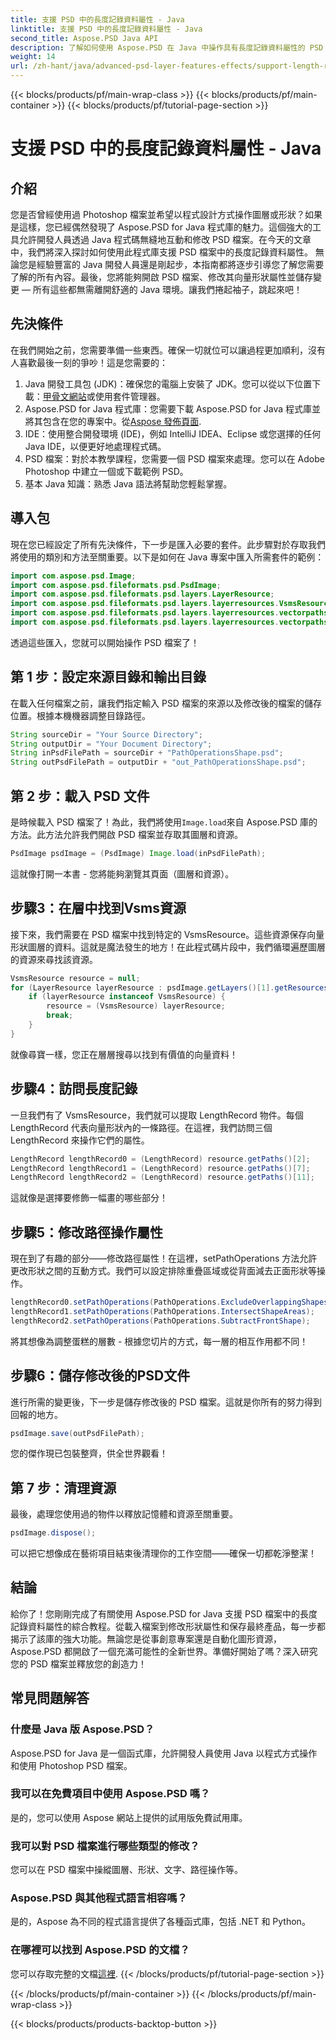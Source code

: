 ```yaml
---
title: 支援 PSD 中的長度記錄資料屬性 - Java
linktitle: 支援 PSD 中的長度記錄資料屬性 - Java
second_title: Aspose.PSD Java API
description: 了解如何使用 Aspose.PSD 在 Java 中操作具有長度記錄資料屬性的 PSD 檔案。請按照此逐步指南了解所有詳細資訊。
weight: 14
url: /zh-hant/java/advanced-psd-layer-features-effects/support-length-record-data-properties-psd/
---
```


{{< blocks/products/pf/main-wrap-class >}}
{{< blocks/products/pf/main-container >}}
{{< blocks/products/pf/tutorial-page-section >}}

# 支援 PSD 中的長度記錄資料屬性 - Java

## 介紹
您是否曾經使用過 Photoshop 檔案並希望以程式設計方式操作圖層或形狀？如果是這樣，您已經偶然發現了 Aspose.PSD for Java 程式庫的魅力。這個強大的工具允許開發人員透過 Java 程式碼無縫地互動和修改 PSD 檔案。在今天的文章中，我們將深入探討如何使用此程式庫支援 PSD 檔案中的長度記錄資料屬性。 
無論您是經驗豐富的 Java 開發人員還是剛起步，本指南都將逐步引導您了解您需要了解的所有內容。最後，您將能夠開啟 PSD 檔案、修改其向量形狀屬性並儲存變更 — 所有這些都無需離開舒適的 Java 環境。讓我們捲起袖子，跳起來吧！
## 先決條件
在我們開始之前，您需要準備一些東西。確保一切就位可以讓過程更加順利，沒有人喜歡最後一刻的爭吵！這是您需要的：
1.  Java 開發工具包 (JDK)：確保您的電腦上安裝了 JDK。您可以從以下位置下載：[甲骨文網站](https://www.oracle.com/java/technologies/javase-jdk11-downloads.html)或使用套件管理器。
2.  Aspose.PSD for Java 程式庫：您需要下載 Aspose.PSD for Java 程式庫並將其包含在您的專案中。從[Aspose 發佈頁面](https://releases.aspose.com/psd/java/).
3. IDE：使用整合開發環境 (IDE)，例如 IntelliJ IDEA、Eclipse 或您選擇的任何 Java IDE，以便更好地處理程式碼。
4. PSD 檔案：對於本教學課程，您需要一個 PSD 檔案來處理。您可以在 Adobe Photoshop 中建立一個或下載範例 PSD。
5. 基本 Java 知識：熟悉 Java 語法將幫助您輕鬆掌握。
## 導入包
現在您已經設定了所有先決條件，下一步是匯入必要的套件。此步驟對於存取我們將使用的類別和方法至關重要。以下是如何在 Java 專案中匯入所需套件的範例：
```java
import com.aspose.psd.Image;
import com.aspose.psd.fileformats.psd.PsdImage;
import com.aspose.psd.fileformats.psd.layers.LayerResource;
import com.aspose.psd.fileformats.psd.layers.layerresources.VsmsResource;
import com.aspose.psd.fileformats.psd.layers.layerresources.vectorpaths.LengthRecord;
import com.aspose.psd.fileformats.psd.layers.layerresources.vectorpaths.PathOperations;
```
透過這些匯入，您就可以開始操作 PSD 檔案了！

## 第 1 步：設定來源目錄和輸出目錄
在載入任何檔案之前，讓我們指定輸入 PSD 檔案的來源以及修改後的檔案的儲存位置。根據本機機器調整目錄路徑。
```java
String sourceDir = "Your Source Directory";
String outputDir = "Your Document Directory";
String inPsdFilePath = sourceDir + "PathOperationsShape.psd";
String outPsdFilePath = outputDir + "out_PathOperationsShape.psd";
```
## 第 2 步：載入 PSD 文件
是時候載入 PSD 檔案了！為此，我們將使用`Image.load`來自 Aspose.PSD 庫的方法。此方法允許我們開啟 PSD 檔案並存取其圖層和資源。
```java
PsdImage psdImage = (PsdImage) Image.load(inPsdFilePath);
```
這就像打開一本書 - 您將能夠瀏覽其頁面（圖層和資源）。
## 步驟3：在層中找到Vsms資源
接下來，我們需要在 PSD 檔案中找到特定的 VsmsResource。這些資源保存向量形狀圖層的資料。這就是魔法發生的地方！在此程式碼片段中，我們循環遍歷圖層的資源來尋找該資源。
```java
VsmsResource resource = null;
for (LayerResource layerResource : psdImage.getLayers()[1].getResources()) {
    if (layerResource instanceof VsmsResource) {
        resource = (VsmsResource) layerResource;
        break;
    }
}
```
就像尋寶一樣，您正在層層搜尋以找到有價值的向量資料！
## 步驟4：訪問長度記錄
一旦我們有了 VsmsResource，我們就可以提取 LengthRecord 物件。每個 LengthRecord 代表向量形狀內的一條路徑。在這裡，我們訪問三個 LengthRecord 來操作它們的屬性。
```java
LengthRecord lengthRecord0 = (LengthRecord) resource.getPaths()[2];
LengthRecord lengthRecord1 = (LengthRecord) resource.getPaths()[7];
LengthRecord lengthRecord2 = (LengthRecord) resource.getPaths()[11];
```
這就像是選擇要修飾一幅畫的哪些部分！
## 步驟5：修改路徑操作屬性
現在到了有趣的部分——修改路徑屬性！在這裡，setPathOperations 方法允許更改形狀之間的互動方式。我們可以設定排除重疊區域或從背面減去正面形狀等操作。
```java
lengthRecord0.setPathOperations(PathOperations.ExcludeOverlappingShapes);
lengthRecord1.setPathOperations(PathOperations.IntersectShapeAreas);
lengthRecord2.setPathOperations(PathOperations.SubtractFrontShape);
```
將其想像為調整蛋糕的層數 - 根據您切片的方式，每一層的相互作用都不同！
## 步驟6：儲存修改後的PSD文件
進行所需的變更後，下一步是儲存修改後的 PSD 檔案。這就是你所有的努力得到回報的地方。 
```java
psdImage.save(outPsdFilePath);
```
您的傑作現已包裝整齊，供全世界觀看！
## 第 7 步：清理資源
最後，處理您使用過的物件以釋放記憶體和資源至關重要。
```java
psdImage.dispose();
```
可以把它想像成在藝術項目結束後清理你的工作空間——確保一切都乾淨整潔！
## 結論
給你了！您剛剛完成了有關使用 Aspose.PSD for Java 支援 PSD 檔案中的長度記錄資料屬性的綜合教程。從載入檔案到修改形狀屬性和保存最終產品，每一步都揭示了該庫的強大功能。無論您是從事創意專案還是自動化圖形資源，Aspose.PSD 都開啟了一個充滿可能性的全新世界。準備好開始了嗎？深入研究您的 PSD 檔案並釋放您的創造力！
## 常見問題解答
### 什麼是 Java 版 Aspose.PSD？
Aspose.PSD for Java 是一個函式庫，允許開發人員使用 Java 以程式方式操作和使用 Photoshop PSD 檔案。
### 我可以在免費項目中使用 Aspose.PSD 嗎？
是的，您可以使用 Aspose 網站上提供的試用版免費試用庫。
### 我可以對 PSD 檔案進行哪些類型的修改？
您可以在 PSD 檔案中操縱圖層、形狀、文字、路徑操作等。
### Aspose.PSD 與其他程式語言相容嗎？
是的，Aspose 為不同的程式語言提供了各種函式庫，包括 .NET 和 Python。
### 在哪裡可以找到 Aspose.PSD 的文檔？
您可以存取完整的文檔[這裡](https://reference.aspose.com/psd/java/).
{{< /blocks/products/pf/tutorial-page-section >}}

{{< /blocks/products/pf/main-container >}}
{{< /blocks/products/pf/main-wrap-class >}}

{{< blocks/products/products-backtop-button >}}
